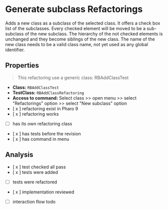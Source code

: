 # Generate subclass Refactorings

Adds a new class as a subclass of the selected class. It offers a check box list of the subclasses. Every checked element will be moved to be a sub-subclass of the new subclass. The hierarchy of the not checked elements is unchanged and they become siblings of the new class.
The name of the new class needs to be a valid class name, not yet used as any global identifier.

## Properties
> This refactoring use a generic class: RBAddClassTest

- **Class:** ```RBAddClassTest```
- **TestClass:** ```RBAddClassRefactoring```
- **Access to command:** 
    Select class >> open menu >> select "Refactorings" option >> select "New subclass" option
- [ x ] refactoring exist in Pharo 9
- [ x ] refactoring works 
- [ ] has its own refactoring class  
- [ x ] has tests before the revision
- [ x ] has command in menu

## Analysis

- [ x ] test checked all pass
- [ x ] tests were added
- [  ] tests were refactored
- [ x ] implementation reviewed
- [ ] interaction flow todo
